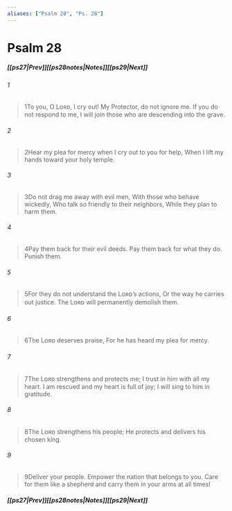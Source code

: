 ```yaml
---
aliases: ["Psalm 28", "Ps. 28"]
---
```

# Psalm 28
##### <span class=arrow-left></span>[[ps27|Prev]]<span class=navigation-separator></span>[[ps28notes|Notes]]<span class=navigation-separator></span>[[ps29|Next]]<span class=arrow-right></span>
###### 1
><span class=verse-first-poetry>1</span>To you, O Lᴏʀᴅ, I cry out!
>My Protector, do not ignore me.
>If you do not respond to me,
>I will join those who are descending into the grave.
###### 2
><span class=verse-body-poetry>2</span>Hear my plea for mercy when I cry out to you for help,
>When I lift my hands toward your holy temple.
###### 3
><span class=verse-body-poetry>3</span>Do not drag me away with evil men,
>With those who behave wickedly,
>Who talk so friendly to their neighbors,
>While they plan to harm them.
###### 4
><span class=verse-body-poetry>4</span>Pay them back for their evil deeds.
>Pay them back for what they do.
>Punish them.
###### 5
><span class=verse-body-poetry>5</span>For they do not understand the Lᴏʀᴅ’s actions,
>Or the way he carries out justice.
>The Lᴏʀᴅ will permanently demolish them.
<div class=paragraph-break></div>

###### 6
><span class=verse-first-poetry>6</span>The Lᴏʀᴅ deserves praise,
>For he has heard my plea for mercy.
###### 7
><span class=verse-body-poetry>7</span>The Lᴏʀᴅ strengthens and protects me;
>I trust in him with all my heart.
>I am rescued and my heart is full of joy;
>I will sing to him in gratitude.
###### 8
><span class=verse-body-poetry>8</span>The Lᴏʀᴅ strengthens his people;
>He protects and delivers his chosen king.
###### 9
><span class=verse-body-poetry>9</span>Deliver your people.
>Empower the nation that belongs to you.
>Care for them like a shepherd and carry them in your arms at all times!
##### <span class=arrow-left></span>[[ps27|Prev]]<span class=navigation-separator></span>[[ps28notes|Notes]]<span class=navigation-separator></span>[[ps29|Next]]<span class=arrow-right></span>